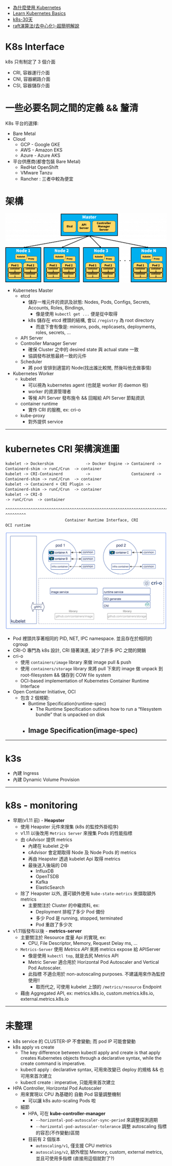 
- [為什麼使用 Kubernetes](https://blog.gcp.expert/kubernetes-gke-introduction/)
- [Learn Kubernetes Basics](https://kubernetes.io/docs/tutorials/kubernetes-basics/)
- [k8s-30天](https://ithelp.ithome.com.tw/articles/10192401)
- [raft演算法(去中心化)-超簡明解說](http://thesecretlivesofdata.com/raft/)


# K8s Interface

k8s 只有制定了 3 個介面

- CRI, 容器運行介面
- CNI, 容器網路介面
- CSI, 容器儲存介面


# 一些必要名詞之間的定義 && 釐清

K8s 平台的選擇:

- Bare Metal
- Cloud
  - GCP - Google GKE
  - AWS - Amazon EKS
  - Azure - Azure AKS
- 平台供應商(都會包裝 Bare Metal)
  - RedHat OpenShift
  - VMware Tanzu
  - Rancher : 三者中較為便宜


# 架構

![Learn Kubernetes Basics](./img/k8s_arch-1024x437.png)


- Kubernetes Master
  - etcd
    - 儲存一堆元件的資訊及狀態: Nodes, Pods, Configs, Secrets, Accounts, Roles, Bindings, 
      - 像是使用 `kubectl get ...` 便是從中取得
    - k8s 儲存在 etcd 裡頭的結構, 會以 `/registry` 為 root directory
      - 而底下會有像是: minions, pods, replicasets, deployments, roles, secrets, ...
  - API Server
  - Controller Manager Server
    - 確保 Cluster 之中的 desired state 與 actual state 一致
    - 協調發布狀態最終一致的元件
  - Scheduler
    - 將 pod 安排到適當的 Node(找出誰比較閒, 然後叫他去做事情)
- Kubernetes Worker
  - kubelet
    - 可以視為 kubernetes agent (也就是 worker 的 daemon 啦)
    - worker 的資源管理者
    - 等候 API Server 發布施令 && 回報給 API Server 節點資訊
  - container runtime
    - 實作 CRI 的服務, ex: cri-o
  - kube-proxy
    - 對外提供 service

------------------------------------------------------------


# kubernetes CRI 架構演進圖

```
kubelet -> Dockershim              -> Docker Engine -> Containerd -> Containerd-shim -> runC/Crun  -> container
kubelet -> CRI-Containerd          ->                  Containerd -> Containerd-shim -> runC/Crun  -> container
kubelet -> Containerd + CRI Plugin ->                                Containerd-shim -> runC/Crun  -> container
kubelet -> CRI-O                                                                     -> runC/Crun  -> container
           ^^^^^^^^^^^^^^^^^^^^^^^^^^^^^^^^^^^^^^^^^^^^^^^^^^^^^^^^^^^^^^^^^^^^^^^^^    ^^^^^^^^^
                          Container Runtime Interface, CRI                              OCI runtime
```

![CRI-O](./img/CRI-O.png)

- Pod 裡頭共享著相同的 PID, NET, IPC namespace. 並且存在於相同的 cgroup
- CRI-O 專門為 k8s 設計, CRI 隨著演進, 減少了許多 IPC 之間的開銷
- cri-o
  - 使用 `containers/image` library 來做 image pull & push
  - 使用 `containers/storage` library 來將 pull 下來的 image 做 unpack 到 root-filesystem && 儲存到 COW file system
  - OCI-based implementation of Kubernetes Container Runtime Interface
- Open Container Initiative, OCI
  - 包含 2 個規範:
    - Buntime Specification(runtime-spec)
      - The Runtime Specification outlines how to run a “filesystem bundle” that is unpacked on disk
    - Image Specification(image-spec)
      - 

------------------------------------------------------------


# k3s

- 內建 Ingress
- 內建 Dynamic Volume Provision

------------------------------------------------------------


# k8s - monitoring

- 早期(v1.11 前) - **Heapster**
  - 使用 Heapster 元件來搜集 (k8s 的監控外掛程序)
  - v1.11 以後改用 `Metrics Server` 來搜集 Pods 的性能指標
  - 由 cAdvisor 提供 metrics
    - 內建在 kubelet 之中
    - cAdvisor 會定期取得 Node 及 Node Pods 的 metrics
    - 再由 Heapster 透過 kubelet Api 取得 metrics
    - 最後送入後端的 DB
      - InfluxDB
      - OpenTSDB
      - Kafka
      - ElasticSearch
  - 除了 Heapster 以外, 還可額外使用 `kube-state-metrics` 來擷取額外 metrics
    - 主要關注於 Cluster 的中繼資料, ex:
      - Deployment 排程了多少 Pod 備份
      - 多少 Pod 是 running, stopped, terminated
      - Pod 重啟了多少次
- v1.11版發布以後 - **metrics-server**
  - 主要關注於 Resource 度量 Api 的實現, ex:
    - CPU, File Descriptor, Memory, Request Delay ms, ...
  - `Metrics-Server` 使用 *Metrics API* 來將 metrics expose 給 APIServer
    - 像是使用 `kubectl top`, 就是去尻 Metrics API
    - Metric Server 適合用於 Horizontal Pod Autoscaler and Vertical Pod Autoscaler.
    - 此指標 不適合用於 non-autoscaling purposes. 不建議用來作為監控使用!!
      - 取而代之, 可使用 kubelet 上頭的 `/metrics/resource` Endpoint
  - 藉由 Aggregated API, ex: metrics.k8s.io, custom.metrics.k8s.io, external.metrics.k8s.io


------------------------------------------------------------

# 未整理

- k8s service 的 CLUSTER-IP 不會變動; 而 pod IP 可能會變動
- k8s apply vs create
  - The key difference between kubectl apply and create is that apply creates Kubernetes objects through a declarative syntax, while the create command is imperative.
  - kubectl apply : declarative syntax, 可用來改變已 deploy 的規格 && 也可用來首次建立
  - kubectl create : imperative, 只能用來首次建立
- HPA Controller, Horizontal Pod Autoscaler
  - 用來實現以 CPU 為基礎的 自動 Pod 容量調整機制
    - 可以讓 k8s auto-scaling Pods 啦
  - 細節
    - HPA, 可在 **kube-controller-manager**
      - `--horizontal-pod-autoscaler-sync-period` 來調整探測週期
      - `--horizontal-pod-autoscaler-tolerance` 調整 autoscaling 指標的容忍(不作變動)區間
    - 目前有 2 個版本
      - `autoscaling/v1`, 僅支援 CPU metrics
      - `autoscaling/v2`, 額外增加 Memory, custom, external metrics, 並且可使用多指標 (直接用這個就對了?)
